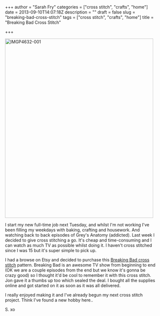 +++
author = "Sarah Fry"
categories = ["cross stitch", "crafts", "home"]
date = 2013-09-10T14:07:18Z
description = ""
draft = false
slug = "breaking-bad-cross-stitch"
tags = ["cross stitch", "crafts", "home"]
title = "Breaking Bad Cross Stitch"

+++


<a href="http://sweetaspi.co.uk/images/2013/09/IMGP4632-001.jpg"><img class="alignnone size-full wp-image-1981" alt="IMGP4632-001" src="http://sweetaspi.co.uk/images/2013/09/IMGP4632-001.jpg" width="490" height="593" /></a>

I start my new full-time job next Tuesday, and whilst I'm not working I've been filling my weekdays with baking, crafting and housework. And watching back to back episodes of Grey's Anatomy (addicted). Last week I decided to give cross stitching a go. It's cheap and time-consuming and I can watch as much TV as possible whilst doing it. I haven't cross stitched since I was 15 but it's super simple to pick up.

I had a browse on Etsy and decided to purchase this <a href="http://www.etsy.com/uk/listing/125818162/breaking-bad-cross-stitch-pattern" target="_blank">Breaking Bad cross stitch</a> pattern. Breaking Bad is an awesome TV show from beginning to end (OK we are a couple episodes from the end but we know it's gonna be crazy good) so I thought it'd be cool to remember it with this cross stitch. Jon gave it a thumbs up too which sealed the deal. I bought all the supplies online and got started on it as soon as it was all delivered.

I really enjoyed making it and I've already begun my next cross stitch project. Think I've found a new hobby here..

S. xo

